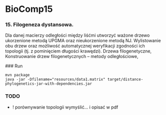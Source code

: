 # BioComp15
### 15. Filogeneza dystansowa.
Dla danej macierzy odległości między liśćmi utworzyć ważone drzewo ukorzenione metodą UPGMA oraz nieukorzenione metodą NJ. Wylistowanie obu drzew oraz możliwość automatycznej weryfikacji zgodności ich topologii (tj. z pominięciem długości krawędzi). Drzewa filogenetyczne, Konstruowanie drzew filogenetycznych – metody odległościowe,

### Run
```
mvn package
java -jar -Dfilename="resources/data1.matrix" target/distance-phylogenetics-jar-with-dependencies.jar
```

### TODO
* ! porównywanie topologii  wymyślić... i opisać w pdf 
